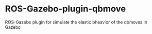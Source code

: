 # ROS-Gazebo-plugin-qbmove
ROS-Gazebo plugin for simulate the elastic bheavior of the qbmoves in Gazebo
